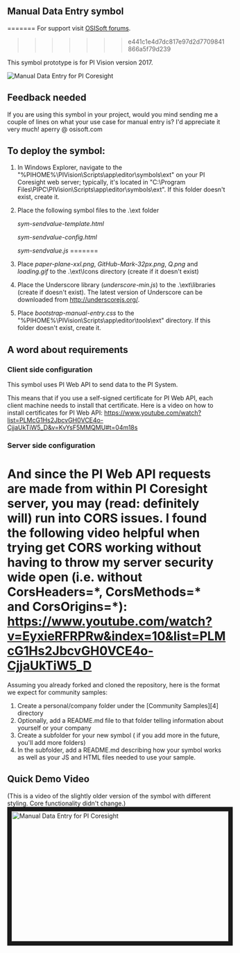 
## Manual Data Entry symbol  
=======
For support visit [OSISoft forums](https://pisquare.osisoft.com/s/).
>>>>>>> e441c1e4d7dc817e97d2d7709841866a5f79d239

This symbol prototype is for PI Vision version 2017.

<img src="https://github.com/AnnaPerry/PI-Coresight-Custom-Symbols/blob/master/Community%20Samples/OSIsoft/manual-data-entry/Example.png" 
alt="Manual Data Entry for PI Coresight" />

## Feedback needed


If you are using this symbol in your project, would you mind sending me a couple of lines on what your use case for manual entry is? I'd appreciate it very much! aperry @ osisoft.com

## To deploy the symbol: 

1. In Windows Explorer, navigate to the "%PIHOME%\PIVision\Scripts\app\editor\symbols\ext" on your PI Coresight web server; typically, it's located in "C:\Program Files\PIPC\PIVision\Scripts\app\editor\symbols\ext".
If this folder doesn't exist, create it.

2. Place the following symbol files to the .\ext folder

	*sym-sendvalue-template.html*
	
	*sym-sendvalue-config.html*
	
	*sym-sendvalue.js*
=======


3. Place *paper-plane-xxl.png*, *GitHub-Mark-32px.png*, *Q.png* and *loading.gif* to the .\ext\Icons directory (create if it doesn't exist)
4. Place the Underscore library (*underscore-min.js*) to the .\ext\libraries (create if doesn't exist). The latest version of Underscore can be downloaded from http://underscorejs.org/.
5. Place *bootstrap-manual-entry.css* to the "%PIHOME%\PIVision\Scripts\app\editor\tools\ext" directory. If this folder doesn't exist, create it.

## A word about requirements

### Client side configuration
This symbol uses PI Web API to send data to the PI System.

This means that if you use a self-signed certificate for PI Web API, each client machine needs to install that certificate. 
Here is a video on how to install certificates for PI Web API: https://www.youtube.com/watch?list=PLMcG1Hs2JbcvGH0VCE4o-CjjaUkTiW5_D&v=KvYsF5MMQMU#t=04m18s


### Server side configuration
And since the PI Web API requests are made from within PI Coresight server, you may (read: definitely will) run into CORS issues.
I found the following video helpful when trying get CORS working without having to throw my server security wide open
 (i.e. without CorsHeaders=\*, CorsMethods=\* and CorsOrigins=*): https://www.youtube.com/watch?v=EyxieRFRPRw&index=10&list=PLMcG1Hs2JbcvGH0VCE4o-CjjaUkTiW5_D
=======
Assuming you already forked and cloned the repository, here is the format we expect for community samples:

1. Create a personal/company folder under the [Community Samples][4] directory
1. Optionally, add a README.md file to that folder telling information about yourself or your company
1. Create a subfolder for your new symbol ( if you add more in the future, you'll add more folders)
1. In the subfolder, add a README.md describing how your symbol works as well as your JS and HTML files needed to use your sample.



## Quick Demo Video

(This is a video of the slightly older version of the symbol with different styling. Core functionality didn't change.) 
<a href="http://www.youtube.com/watch?feature=player_embedded&v=CUklG6o9yHc
" target="_blank"><img src="http://img.youtube.com/vi/CUklG6o9yHc/0.jpg" 
alt="Manual Data Entry for PI Coresight" width="500" height="300" border="10" /></a>
